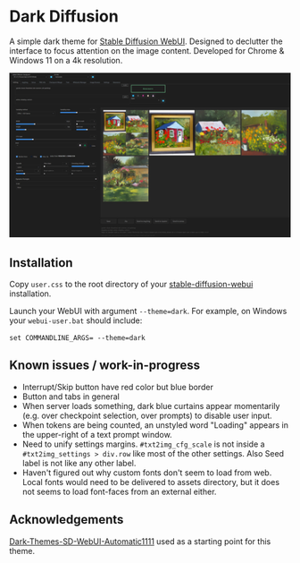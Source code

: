 # Dark Diffusion

A simple dark theme for [Stable Diffusion WebUI](https://github.com/AUTOMATIC1111/stable-diffusion-webui). Designed to declutter the interface to focus attention on the image content. Developed for Chrome & Windows 11 on a 4k resolution.

![](screenshot.jpg)

## Installation

Copy `user.css` to the root directory of your [stable-diffusion-webui](https://github.com/AUTOMATIC1111/stable-diffusion-webui) installation.

Launch your WebUI with argument `--theme=dark`. For example, on Windows your `webui-user.bat` should include:

    set COMMANDLINE_ARGS= --theme=dark

## Known issues / work-in-progress

- Interrupt/Skip button have red color but blue border
- Button and tabs in general
- When server loads something, dark blue curtains appear momentarily (e.g. over checkpoint selection, over prompts) to disable user input.
- When tokens are being counted, an unstyled word "Loading" appears in the upper-right of a text prompt window.
- Need to unify settings margins. `#txt2img_cfg_scale` is not inside a `#txt2img_settings > div.row` like most of the other settings. Also Seed label is not like any other label.
- Haven't figured out why custom fonts don't seem to load from web. Local fonts would need to be delivered to assets directory, but it does not seems to load font-faces from an external either.

## Acknowledgements

[Dark-Themes-SD-WebUI-Automatic1111](https://github.com/Nacurutu/Dark-Themes-SD-WebUI-Automatic1111) used as a starting point for this theme.
